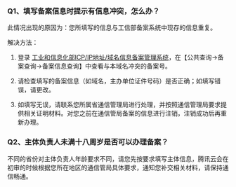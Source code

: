

### Q1、填写备案信息时提示有信息冲突，怎么办？

此情况出现的原因为：您所填写的信息与工信部备案系统中现存的信息重复。

解决方法：

1) 登录 [工业和信息化部ICP/IP地址/域名信息备案管理系统](http://www.miitbeian.gov.cn/publish/query/indexFirst.action)，在【公共查询->备案查询->备案信息查询】中查看与本域名冲突的备案号。

2) 请检查填写的备案信息（如域名，主办单位证件号码）是否正确；如填写错误，请更改。

3) 如填写无误，请联系您所属省通信管理局进行处理，并按照通信管理局要求提供相关证明材料。对您之前在通信管局备案的信息进行注销，注销成功后再重新办理。

### Q2、主体负责人未满十八周岁是否可以办理备案？

不同的省份对主体负责人年龄要求不同，请您先按要求填写主体信息，腾讯云会在初审的时候根据您所在地区的通信管局具体要求，通知您补交相关材料，请保持通信畅通。




